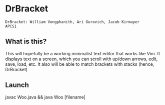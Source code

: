 # DrBracket
```
DrBracket: William Vongphanith, Ari Gurovich, Jacob Kirmayer
APCS1
```

## What is this?
This will hopefully be a working minimalist text editor that works like Vim. It displays text on a screen, which you can scroll with up/down arrows, edit, save, load, etc. It also will be able to match brackets with stacks (hence, DrBracket)

## Launch
javac Woo.java && java Woo [filename]
